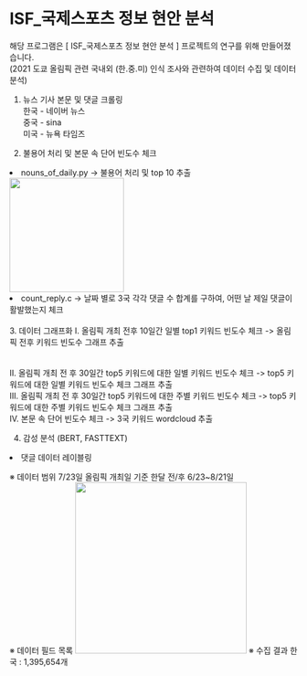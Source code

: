 # ISF_국제스포츠 정보 현안 분석

해당 프로그램은 [ ISF_국제스포츠 정보 현안 분석 ] 프로젝트의 연구를 위해 만들어졌습니다.
<br>
(2021 도쿄 올림픽 관련 국내외 (한.중.미) 인식 조사와 관련하여 데이터 수집 및 데이터 분석)
1. 뉴스 기사 본문 및 댓글 크롤링<br>
한국 - 네이버 뉴스<br>
중국 - sina<br>
미국 - 뉴욕 타임즈<br>

2. 불용어 처리 및 본문 속 단어 빈도수 체크<br>
<li> nouns_of_daily.py -> 불용어 처리 및 top 10 추출</li>
   <img src= "https://user-images.githubusercontent.com/87688936/169702159-6ddd80be-289b-4828-82d2-95ce2d6c66ae.png" width="200" height="200">
<li>count_reply.c -> 날짜 별로 3국 각각 댓글 수 합계를 구하여, 어떤 날 제일 댓글이 활발했는지 체크</li><br>
3. 데이터 그래프화
Ⅰ. 올림픽 개최 전후 10일간 일별 top1 키워드 빈도수 체크 -> 올림픽 전후 키워드 빈도수 그래프 추출<br><br><br>
Ⅱ. 올림픽 개최 전 후 30일간 top5 키워드에 대한 일별 키워드 빈도수 체크 -> top5 키워드에 대한 일별 키워드 빈도수 체크 그래프 추출<br>
Ⅲ. 올림픽 개최 전 후 30일간 top5 키워드에 대한 주별 키워드 빈도수 체크 -> top5 키워드에 대한 주별 키워드 빈도수 체크 그래프 추출<br>
Ⅳ. 본문 속 단어 빈도수 체크 -> 3국 키워드 wordcloud 추출

4. 감성 분석 (BERT, FASTTEXT)
<li> 댓글 데이터 레이블링 </li>



※ 데이터 범위
 7/23일 올림픽 개최일 기준 한달 전/후 6/23~8/21일 <br>
※ 데이터 필드 목록
<img src= "https://user-images.githubusercontent.com/87688936/169702096-172b50d6-1ac5-4df1-a3ff-d134b981f459.png" width="300">
※ 수집 결과 
한국 : 1,395,654개 
